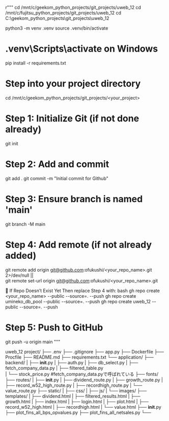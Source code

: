 
r"""
cd /mnt/c/geekom_python_projects/git_projects/uweb_12
cd /mnt/c/fujitsu_python_projects/git_projects/uweb_12
cd C:\geekom_python_projects\git_projects\uweb_12

python3 -m venv .venv
source .venv/bin/activate  
# .venv\Scripts\activate on Windows
pip install -r requirements.txt

# Step into your project directory
cd /mnt/c/geekom_python_projects/git_projects/<your_project>

# Step 1: Initialize Git (if not done already)
git init

# Step 2: Add and commit
git add .
git commit -m "Initial commit for Github"

# Step 3: Ensure branch is named 'main'
git branch -M main

# Step 4: Add remote (if not already added)
git remote add origin git@github.com:ofukushi/<your_repo_name>.git 2>/dev/null || \
git remote set-url origin git@github.com:ofukushi/<your_repo_name>.git

🚀 If Repo Doesn’t Exist Yet
Then replace Step 4 with:
bash
gh repo create <your_repo_name> --public --source=. --push
gh repo create umineko_db_pool --public --source=. --push
gh repo create uweb_12 --public --source=. --push

# Step 5: Push to GitHub
git push -u origin main
"""

uweb_12
project/
├── .env
├── .gitignore
├── app.py
├── Dockerfile
├── Procfile
├── README.md
├── requirements.txt
└── application/
       ├── backend/
       |      ├── __init__.py
       |      ├── auth.py
       |      ├── db_select.py
       |      ├── fetch_company_data.py
       |      ├── filtered_table.py     
       |      └── stock_price.py  #fetch_company_data.pyで呼ばれている
       ├── fonts/
       ├── routes/
       |      ├── __init__.py
       |      ├── dividend_route.py
       |      ├── growth_route.py
       |      ├── record_w52_high_route.py
       |      ├── recordhigh_route.py
       |      └── value_route.py
       ├── static/
       |      ├── css/
       |      ├── js/
       |      └── images/
       ├── templates/
       |       ├── dividend.html
       |       ├── filtered_results.html
       |       ├── growth.html
       |       ├── index.html
       |       ├── login.html
       |       ├── plot.html
       |       ├── record_w52_high.html
       |       ├── recordhigh.html
       |       └── value.html
       ├── __init__.py
       ├── plot_fins_all_bps_opvalues.py
       ├── plot_fins_all_netsales.py
       └── 


